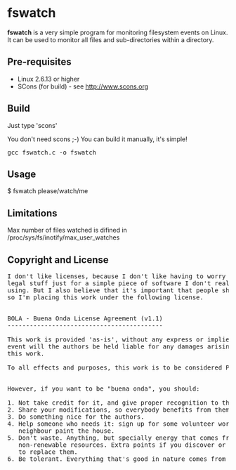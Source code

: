 fswatch
=======

**fswatch** is a very simple program for monitoring filesystem events on Linux. 
It can be used to monitor all files and sub-directories within a directory.

Pre-requisites
-----------------

- Linux 2.6.13 or higher
- SCons (for build) - see http://www.scons.org

Build
-----------------
Just type 'scons'

You don't need scons ;-) You can build it manually, it's simple!
<pre>
gcc fswatch.c -o fswatch
</pre>

Usage
---------
$ fswatch please/watch/me

Limitations
-------------
Max number of files watched is difined in /proc/sys/fs/inotify/max_user_watches

Copyright and License
---------------------
<pre>
I don't like licenses, because I don't like having to worry about all this
legal stuff just for a simple piece of software I don't really mind anyone
using. But I also believe that it's important that people share and give back;
so I'm placing this work under the following license.


BOLA - Buena Onda License Agreement (v1.1)
------------------------------------------

This work is provided 'as-is', without any express or implied warranty. In no
event will the authors be held liable for any damages arising from the use of
this work.

To all effects and purposes, this work is to be considered Public Domain.


However, if you want to be "buena onda", you should:

1. Not take credit for it, and give proper recognition to the authors.
2. Share your modifications, so everybody benefits from them.
3. Do something nice for the authors.
4. Help someone who needs it: sign up for some volunteer work or help your
   neighbour paint the house.
5. Don't waste. Anything, but specially energy that comes from natural
   non-renewable resources. Extra points if you discover or invent something
   to replace them.
6. Be tolerant. Everything that's good in nature comes from cooperation.
</pre>

